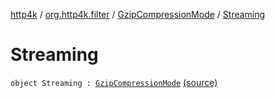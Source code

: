 [http4k](../../index.md) / [org.http4k.filter](../index.md) / [GzipCompressionMode](index.md) / [Streaming](./-streaming.md)

# Streaming

`object Streaming : `[`GzipCompressionMode`](index.md) [(source)](https://github.com/http4k/http4k/blob/master/http4k-core/src/main/kotlin/org/http4k/filter/ext.kt#L18)
